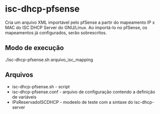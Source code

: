 # isc-dhcp-pfsense
Cria um arquivo XML importável pelo pfSense a partir do mapeamento IP x MAC do ISC DHCP Server do GNU/Linux.
Ao importá-lo no pfSense, os mapeamentos já configurados, serão sobrescritos.

## Modo de execução
./isc-dhcp-pfsense.sh arquivo_isc_mapping

## Arquivos
- isc-dhcp-pfsense.sh - script
- isc-dhcp-pfsense.conf - arquivo de configuração contendo a definição de variáveis
- IPsReservadoISCDHCP - modeelo de teste com a sintaxe do isc-dhcp-server
